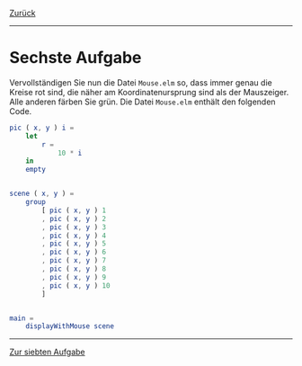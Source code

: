 [Zurück](MousePosition.md)

---

# Sechste Aufgabe

Vervollständigen Sie nun die Datei `Mouse.elm` so, dass immer genau die Kreise rot sind, die näher am Koordinatenursprung sind als der Mauszeiger.
Alle anderen färben Sie grün.
Die Datei `Mouse.elm` enthält den folgenden Code.

```elm
pic ( x, y ) i =
    let
        r =
            10 * i
    in
    empty


scene ( x, y ) =
    group
        [ pic ( x, y ) 1
        , pic ( x, y ) 2
        , pic ( x, y ) 3
        , pic ( x, y ) 4
        , pic ( x, y ) 5
        , pic ( x, y ) 6
        , pic ( x, y ) 7
        , pic ( x, y ) 8
        , pic ( x, y ) 9
        , pic ( x, y ) 10
        ]


main =
    displayWithMouse scene
```

---

[Zur siebten Aufgabe](Follow.md)
